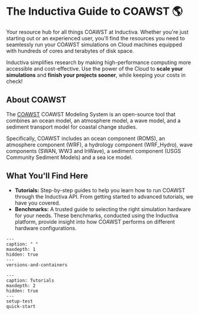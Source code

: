 # The Inductiva Guide to COAWST 🌎
Your resource hub for all things COAWST at Inductiva. Whether you're just starting out or an experienced user, you'll find the resources you need to seamlessly run your COAWST simulations on Cloud machines equipped with hundreds of cores and terabytes of disk space.

Inductiva simplifies research by making high-performance computing more accessible and cost-effective. Use the power of the Cloud to **scale your simulations** and **finish your projects sooner**, while keeping your costs in check!

## About COAWST
The [COAWST](https://www.usgs.gov/centers/whcmsc/science/coawst-a-coupled-ocean-atmosphere-wave-sediment-transport-modeling-system) COAWST Modeling System is an open-source tool that combines an ocean model, an atmosphere model, a wave model, and a sediment transport model for coastal change studies.

Specifically, COAWST includes an ocean component (ROMS), an atmosphere component (WRF), a hydrology component (WRF_Hydro), wave components (SWAN, WW3 and InWave), a sediment component (USGS Community Sediment Models) and a sea ice model.

## What You'll Find Here
- **Tutorials:** Step-by-step guides to help you learn how to run COAWST through the Inductiva API. From getting started to advanced tutorials, we have you covered.
- **Benchmarks:** A trusted guide to selecting the right simulation hardware for your needs. These benchmarks, conducted using the Inductiva platform, provide insight into how COAWST performs on different hardware configurations.


```{toctree}
---
caption: " "
maxdepth: 1
hidden: true
---
versions-and-containers
```


```{toctree}
---
caption: Tutorials
maxdepth: 2
hidden: true
---
setup-test
quick-start
```

